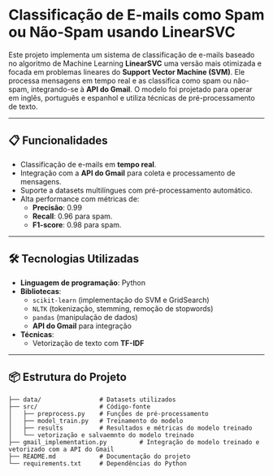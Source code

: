 # Classificação de E-mails como Spam ou Não-Spam usando LinearSVC

Este projeto implementa um sistema de classificação de e-mails baseado no algoritmo de Machine Learning **LinearSVC** uma versão mais otimizada e focada em problemas lineares do **Support Vector Machine (SVM)**. Ele processa mensagens em tempo real e as classifica como spam ou não-spam, integrando-se à **API do Gmail**. O modelo foi projetado para operar em inglês, português e espanhol e utiliza técnicas de pré-processamento de texto.

---

## 📋 Funcionalidades

- Classificação de e-mails em **tempo real**.
- Integração com a **API do Gmail** para coleta e processamento de mensagens.
- Suporte a datasets multilíngues com pré-processamento automático.
- Alta performance com métricas de:
  - **Precisão**: 0.99
  - **Recall**: 0.96 para spam.
  - **F1-score**: 0.98 para spam.

---

## 🛠️ Tecnologias Utilizadas

- **Linguagem de programação**: Python
- **Bibliotecas**:
  - `scikit-learn` (implementação do SVM e GridSearch)
  - `NLTK` (tokenização, stemming, remoção de stopwords)
  - `pandas` (manipulação de dados)
  - **API do Gmail** para integração
- **Técnicas**:
  - Vetorização de texto com **TF-IDF**

---

## 📦 Estrutura do Projeto

```plaintext
├── data/                # Datasets utilizados
├── src/                 # Código-fonte
│   ├── preprocess.py    # Funções de pré-processamento
│   ├── model_train.py   # Treinamento do modelo
│   ├── results          # Resultados e métricas do modelo treinado
│   └── vetorização e salvaemnto do modelo treinado
├── gmail_implementation.py         # Integração do modelo treinado e vetorizado com a API do Gmail
├── README.md            # Documentação do projeto
└── requirements.txt     # Dependências do Python
